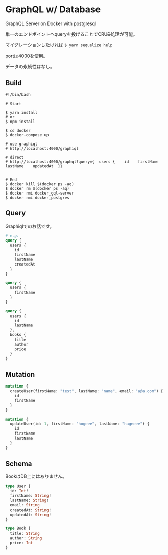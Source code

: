 # GraphQL w/ Database

GraphQL Server on Docker with postgresql

単一のエンドポイントへqueryを投げることでCRU~~D~~処理が可能。

マイグレーションしたければ ``$ yarn sequelize help``

portは4000を使用。

データの永続性はなし。

## Build

```shell
#!/bin/bash

# Start

$ yarn install
# or
$ npm install

$ cd docker
$ docker-compose up

# use graphiql
# http://localhost:4000/graphiql

# direct
# http://localhost:4000/graphql?query={  users {    id    firstName    lastName    updatedAt  }}


# End
$ docker kill $(docker ps -aq)
$ docker rm $(docker ps -aq)
$ docker rmi docker_gql-server
$ docker rmi docker_postgres
```

## Query

Graphiqlでのお話です。

```graphql
# e.g.
query {
  users {
    id
    firstName
    lastName
    createdAt
  }
}

query {
  users {
    firstName
  }
}

query {
  users {
    id
    lastName
  },
  books {
    title
    author
    price
  }
}
```

## Mutation

```graphql
mutation {
  createUser(firstName: "test", lastName: "name", email: "a@a.com") {
    id
    firstName
  }
}

mutation {
  updateUser(id: 1, firstName: "hogeee", lastName: "hageeee") {
    id
    firstName
    lastName
  }
}

```

## Schema

BookはDB上にはありません。

```graphql
type User {
  id: Int!
  firstName: String!
  lastName: String!
  email: String
  createdAt: String!
  updatedAt: String!
}

type Book {
  title: String
  author: String
  price: Int
}
```
